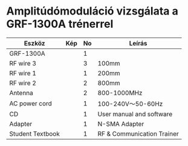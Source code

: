 # Amplitúdómoduláció vizsgálata a GRF-1300A trénerrel

| Eszköz                 | Kép   | No | Leírás                       |
|------------------------|-------|----|------------------------------|
| GRF-1300A              |       | 1  |                              |
| RF wire 3              |       | 3  | 100mm                        |
| RF wire 1              |       | 1  | 200mm                        |
| RF wire 2              |       | 2  | 800mm                        |
| Antenna                |       | 2  | 800-1000MHz                  |
| AC power cord          |       | 1  | 100-240V～50-60Hz            |
| CD                     |       | 1  | User manual and software     |
| Adapter                |       | 1  | N-SMA Adapter                |
| Student Textbook       |       | 1  | RF & Communication Trainer   |



